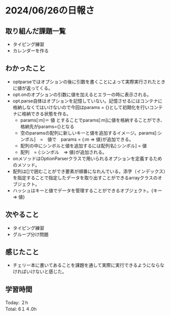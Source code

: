 # 2024/06/26の日報さ
## 取り組んだ課題一覧
* タイピング練習
*  カレンダーを作る
## わかったこと
* optparseではオプションの後に引数を書くことによって実際実行されたときに値が返ってくる。
* opt.onのオプションの引数に値を加えるとエラーの時に表示される。
* opt.parse自体はオプションを記憶していない。記憶させるにはコンテナに格納しなくてはいけないので今回はparams = {}として初期化を行いコンテナに格納できる状態を作る。
  *  params[:m]＝ 値 とすることでparams[:m]に値を格納することができ、格納先がparams={}となる
  * 空のparamsの配列に新しいキーと値を追加するイメージ。params[:シンボル]　=　値で　params = {:m => 値}が追加できる。
  * 配列の中にシンボルと値を追加するには配列名[:シンボル] = 値
  * 配列　= {:シンボル　=> 値}が追加される。
*  onメソッドはOptionParserクラスで用いられるオプションを定義するためのメソッド。
*  配列は[]で囲むことができ要素が順番になれんでいる。添字（インデックス）を指定することで指定したデータを取り出すことができるarrayクラスのオブジェクト。
*  ハッシュはキーと値でデータを管理することができるオブジェクト。{キー => 値}
## 次やること
* タイピング練習
* グループ分け問題
## 感じたこと
* チェリー本に書いてあることを課題を通して実際に実行できるようにならなければいけないと感じた。
## 学習時間
Today: ２h<br>
Total: 6１４.0h
